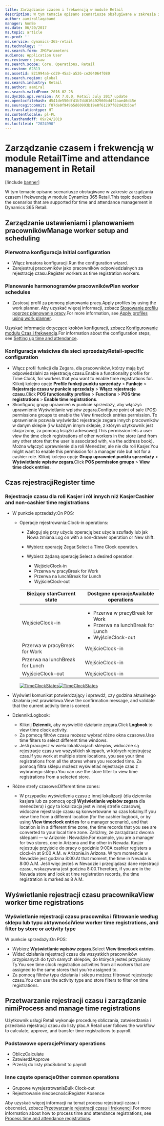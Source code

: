 ```yaml
---
title: Zarządzanie czasem i frekwencją w module Retail
description: W tym temacie opisano scenariusze obsługiwane w zakresie zarządzania czasem i frekwencją w module Dynamics 365 Retail.
author: aamirallaqaband
manager: AnnBe
ms.date: 06/20/2017
ms.topic: article
ms.prod: ''
ms.service: dynamics-365-retail
ms.technology: ''
ms.search.form: JMGParameters
audience: Application User
ms.reviewer: josaw
ms.search.scope: Core, Operations, Retail
ms.custom: 62813
ms.assetid: 821994a6-cd29-45a3-a526-ce204064f080
ms.search.region: global
ms.search.industry: Retail
ms.author: aamiral
ms.search.validFrom: 2016-02-28
ms.dyn365.ops.version: AX 7.0.0, Retail July 2017 update
ms.openlocfilehash: d541de550df41b7d4616492960bd4f2aae46d45e
ms.sourcegitcommit: f87de0f949b5d60993b19e0f61297f02d42b5bef
ms.translationtype: HT
ms.contentlocale: pl-PL
ms.lasthandoff: 09/24/2019
ms.locfileid: "2024990"
---
```

# <a name="time-and-attendance-management-in-retail"></a><span data-ttu-id="edc66-103">Zarządzanie czasem i frekwencją w module Retail</span><span class="sxs-lookup"><span data-stu-id="edc66-103">Time and attendance management in Retail</span></span>

[!include [banner](includes/banner.md)]

<span data-ttu-id="edc66-104">W tym temacie opisano scenariusze obsługiwane w zakresie zarządzania czasem i frekwencją w module Dynamics 365 Retail.</span><span class="sxs-lookup"><span data-stu-id="edc66-104">This topic describes the scenarios that are supported for time and attendance management in Dynamics 365 Retail.</span></span>

## <a name="manage-worker-setup-and-scheduling"></a><span data-ttu-id="edc66-105">Zarządzanie ustawieniami i planowaniem pracowników</span><span class="sxs-lookup"><span data-stu-id="edc66-105">Manage worker setup and scheduling</span></span>

### <a name="initial-configuration"></a><span data-ttu-id="edc66-106">Pierwotna konfiguracja </span><span class="sxs-lookup"><span data-stu-id="edc66-106">Initial configuration</span></span>

- <span data-ttu-id="edc66-107">Włącz kreatora konfiguracji.</span><span class="sxs-lookup"><span data-stu-id="edc66-107">Run the configuration wizard.</span></span>
- <span data-ttu-id="edc66-108">Zarejestruj pracowników jako pracowników odpowiedzialnych za rejestrację czasu.</span><span class="sxs-lookup"><span data-stu-id="edc66-108">Register workers as time registration workers.</span></span>

### <a name="plan-worker-schedules"></a><span data-ttu-id="edc66-109">Planowanie harmonogramów pracowników</span><span class="sxs-lookup"><span data-stu-id="edc66-109">Plan worker schedules</span></span>

- <span data-ttu-id="edc66-110">Zastosuj profil za pomocą planowania pracy.</span><span class="sxs-lookup"><span data-stu-id="edc66-110">Apply profiles by using the work planner.</span></span> <span data-ttu-id="edc66-111">Aby uzyskać więcej informacji, zobacz [Stosowanie profilu poprzez planowanie pracy](https://technet.microsoft.com/library/aa551234.aspx).</span><span class="sxs-lookup"><span data-stu-id="edc66-111">For more information, see [Apply profiles using work planner](https://technet.microsoft.com/library/aa551234.aspx).</span></span>

<span data-ttu-id="edc66-112">Uzyskać informacje dotyczące kroków konfiguracji, zobacz [Konfigurowanie modułu Czas i frekwencja](https://technet.microsoft.com/library/aa496971.aspx).</span><span class="sxs-lookup"><span data-stu-id="edc66-112">For information about the configuration steps, see [Setting up time and attendance](https://technet.microsoft.com/library/aa496971.aspx).</span></span>

### <a name="retail-specific-configuration"></a><span data-ttu-id="edc66-113">Konfiguracja właściwa dla sieci sprzedaży</span><span class="sxs-lookup"><span data-stu-id="edc66-113">Retail-specific configuration</span></span>

- <span data-ttu-id="edc66-114">Włącz profil funkcji dla Zegara, dla pracowników, którzy mają być odpowiedzialni za rejestrację czasu.</span><span class="sxs-lookup"><span data-stu-id="edc66-114">Enable a functionality profile for Time Clock, for workers that you want to enable time registrations for.</span></span> <span data-ttu-id="edc66-115">Kliknij kolejno opcje **Profile funkcji punktu sprzedaży** &gt; **Funkcje** &gt; **Rejestracje czasu w punkcie sprzedaży** &gt; **Włącz rejestracje czasu**.</span><span class="sxs-lookup"><span data-stu-id="edc66-115">Click **POS functionality profiles** &gt; **Functions** &gt; **POS time registrations** &gt; **Enable time registrations**.</span></span>
- <span data-ttu-id="edc66-116">Skonfiguruj grupy uprawnień w punkcie sprzedaży, aby włączyć uprawnienie Wyświetlanie wpisów zegara.</span><span class="sxs-lookup"><span data-stu-id="edc66-116">Configure point of sale (POS) permissions groups to enable the View timeclock entries permission.</span></span> <span data-ttu-id="edc66-117">To uprawnienie pozwala wyświetlać rejestracje zegara innych pracowników w danym sklepie (i w każdym innym sklepie, z którym użytkownik jest skojarzony, za pomocą książki adresowej).</span><span class="sxs-lookup"><span data-stu-id="edc66-117">This permission lets a user view the time clock registrations of other workers in the store (and from any other store that the user is associated with, via the address book).</span></span> <span data-ttu-id="edc66-118">Można włączyć uprawnienie dla roli Menedżer, ale nie dla roli Kasjer.</span><span class="sxs-lookup"><span data-stu-id="edc66-118">You might want to enable this permission for a manager role but not for a cashier role.</span></span> <span data-ttu-id="edc66-119">Kliknij kolejno opcje **Grupy uprawnień punktu sprzedaży** &gt; **Wyświetlanie wpisów zegara**.</span><span class="sxs-lookup"><span data-stu-id="edc66-119">Click **POS permission groups** &gt; **View time clock entries**.</span></span>

## <a name="register-time"></a><span data-ttu-id="edc66-120">Czas rejestracji</span><span class="sxs-lookup"><span data-stu-id="edc66-120">Register time</span></span>

### <a name="cashier-and-non-cashier-time-registrations"></a><span data-ttu-id="edc66-121">Rejestracje czasu dla roli Kasjer i ról innych niż Kasjer</span><span class="sxs-lookup"><span data-stu-id="edc66-121">Cashier and non-cashier time registrations</span></span>

- <span data-ttu-id="edc66-122">W punkcie sprzedaży:</span><span class="sxs-lookup"><span data-stu-id="edc66-122">On POS:</span></span>

    - <span data-ttu-id="edc66-123">Operacje rejestrowania:</span><span class="sxs-lookup"><span data-stu-id="edc66-123">Clock-in operations:</span></span>

        - <span data-ttu-id="edc66-124">Zaloguj się przy użyciu operację bez użycia szuflady lub jak Nowa zmiana.</span><span class="sxs-lookup"><span data-stu-id="edc66-124">Log on with a non-drawer operation or New shift.</span></span>
        - <span data-ttu-id="edc66-125">Wybierz operację Zegar.</span><span class="sxs-lookup"><span data-stu-id="edc66-125">Select a Time Clock operation.</span></span>
        - <span data-ttu-id="edc66-126">Wybierz żądaną operację:</span><span class="sxs-lookup"><span data-stu-id="edc66-126">Select a desired operation:</span></span>

            - <span data-ttu-id="edc66-127">Wejście</span><span class="sxs-lookup"><span data-stu-id="edc66-127">Clock-in</span></span>
            - <span data-ttu-id="edc66-128">Przerwa w pracy</span><span class="sxs-lookup"><span data-stu-id="edc66-128">Break for Work</span></span>
            - <span data-ttu-id="edc66-129">Przerwa na lunch</span><span class="sxs-lookup"><span data-stu-id="edc66-129">Break for Lunch</span></span>
            - <span data-ttu-id="edc66-130">Wyjście</span><span class="sxs-lookup"><span data-stu-id="edc66-130">Clock-out</span></span>

        <table>
        <thead>
        <tr>
        <th><span data-ttu-id="edc66-131">Bieżący stan</span><span class="sxs-lookup"><span data-stu-id="edc66-131">Current state</span></span></th>
        <th><span data-ttu-id="edc66-132">Dostępne operacje</span><span class="sxs-lookup"><span data-stu-id="edc66-132">Available operations</span></span></th>
        </tr>
        </thead>
        <tbody>
        <tr>
        <td><span data-ttu-id="edc66-133">Wejście</span><span class="sxs-lookup"><span data-stu-id="edc66-133">Clock-in</span></span></td>
        <td>
        <ul>
        <li><span data-ttu-id="edc66-134">Przerwa w pracy</span><span class="sxs-lookup"><span data-stu-id="edc66-134">Break for Work</span></span></li>
        <li><span data-ttu-id="edc66-135">Przerwa na lunch</span><span class="sxs-lookup"><span data-stu-id="edc66-135">Break for Lunch</span></span></li>
        <li><span data-ttu-id="edc66-136">Wyjście</span><span class="sxs-lookup"><span data-stu-id="edc66-136">Clock-out</span></span></li>
        </ul>
        </td>
        </tr>
        <tr>
        <td><span data-ttu-id="edc66-137">Przerwa w pracy</span><span class="sxs-lookup"><span data-stu-id="edc66-137">Break for Work</span></span></td>
        <td><span data-ttu-id="edc66-138">Wejście</span><span class="sxs-lookup"><span data-stu-id="edc66-138">Clock-in</span></span></td>
        </tr>
        <tr>
        <td><span data-ttu-id="edc66-139">Przerwa na lunch</span><span class="sxs-lookup"><span data-stu-id="edc66-139">Break for Lunch</span></span></td>
        <td><span data-ttu-id="edc66-140">Wejście</span><span class="sxs-lookup"><span data-stu-id="edc66-140">Clock-in</span></span></td>
        </tr>
        <tr>
        <td><span data-ttu-id="edc66-141">Wyjście</span><span class="sxs-lookup"><span data-stu-id="edc66-141">Clock-out</span></span></td>
        <td><span data-ttu-id="edc66-142">Wejście</span><span class="sxs-lookup"><span data-stu-id="edc66-142">Clock-in</span></span></td>
        </tr>
        </tbody>
        </table>

        <span data-ttu-id="edc66-143">[![TimeClockStates](./media/timeclockstates.png)](./media/timeclockstates.png)</span><span class="sxs-lookup"><span data-stu-id="edc66-143">[![TimeClockStates](./media/timeclockstates.png)](./media/timeclockstates.png)</span></span>

- <span data-ttu-id="edc66-144">Wyświetl komunikat potwierdzający i sprawdź, czy godzina aktualnego działania jest prawidłowa.</span><span class="sxs-lookup"><span data-stu-id="edc66-144">View the confirmation message, and validate that the current activity time is correct.</span></span>
- <span data-ttu-id="edc66-145">Dziennik:</span><span class="sxs-lookup"><span data-stu-id="edc66-145">Logbook:</span></span>

    - <span data-ttu-id="edc66-146">Kliknij **Dziennik**, aby wyświetlić działanie zegara.</span><span class="sxs-lookup"><span data-stu-id="edc66-146">Click **Logbook** to view time clock activity.</span></span>
    - <span data-ttu-id="edc66-147">Za pomocą filtrów czasu możesz wybrać różne okna czasowe.</span><span class="sxs-lookup"><span data-stu-id="edc66-147">Use time filters to select different time windows.</span></span>
    - <span data-ttu-id="edc66-148">Jeśli pracujesz w wielu lokalizacjach sklepów, widoczne są rejestracje czasu we wszystkich sklepach, w których rejestrujesz czas.</span><span class="sxs-lookup"><span data-stu-id="edc66-148">If you work at multiple store locations, you see your time registrations from all the stores where you recorded time.</span></span> <span data-ttu-id="edc66-149">Za pomocą filtra sklepu możesz wyświetlać rejestracje czas z wybranego sklepu.</span><span class="sxs-lookup"><span data-stu-id="edc66-149">You can use the store filter to view time registrations from a selected store.</span></span>

- <span data-ttu-id="edc66-150">Różne strefy czasowe:</span><span class="sxs-lookup"><span data-stu-id="edc66-150">Different time zones:</span></span>

    - <span data-ttu-id="edc66-151">W przypadku wyświetlenia czasu z innej lokalizacji (dla dziennika kasjera lub za pomocą opcji **Wyświetlanie wpisów zegara** dla menedżera) i gdy ta lokalizacja jest w innej strefie czasowej, widoczne rejestracje czasu są konwertowane na czas lokalny.</span><span class="sxs-lookup"><span data-stu-id="edc66-151">If you view time from a different location (for the cashier logbook, or by using **View timeclock entries** for a manager scenario), and that location is in a different time zone, the time records that you see are converted to your local time zone.</span></span> <span data-ttu-id="edc66-152">Załóżmy, że zarządzasz dwoma sklepami — w Arizonie i Nevadzie.</span><span class="sxs-lookup"><span data-stu-id="edc66-152">For example, you are a manager for two stores, one in Arizona and the other in Nevada.</span></span> <span data-ttu-id="edc66-153">Kasjer rejestruje przyjście do pracy o godzinie 9:00</span><span class="sxs-lookup"><span data-stu-id="edc66-153">A cashier registers a clock-in at 9:00 A.M.</span></span> <span data-ttu-id="edc66-154">w Arizonie.</span><span class="sxs-lookup"><span data-stu-id="edc66-154">in Arizona.</span></span> <span data-ttu-id="edc66-155">W tym momencie w Nevadzie jest godzina 8:00.</span><span class="sxs-lookup"><span data-stu-id="edc66-155">At that moment, the time in Nevada is 8:00 A.M.</span></span> <span data-ttu-id="edc66-156">Jeśli więc jesteś w Nevadzie i przeglądasz dane rejestracji czasu, wskazywana jest godzina 8:00.</span><span class="sxs-lookup"><span data-stu-id="edc66-156">Therefore, if you are in the Nevada store and look at time registration records, the time registration is marked as 8 A.M.</span></span>

## <a name="view-worker-time-registrations"></a><span data-ttu-id="edc66-157">Wyświetlanie rejestracji czasu pracownika</span><span class="sxs-lookup"><span data-stu-id="edc66-157">View worker time registrations</span></span>

### <a name="view-worker-time-registrations-and-filter-by-store-or-activity-type"></a><span data-ttu-id="edc66-158">Wyświetlanie rejestracji czasu pracownika i filtrowanie według sklepu lub typu aktywności</span><span class="sxs-lookup"><span data-stu-id="edc66-158">View worker time registrations, and filter by store or activity type</span></span>

<span data-ttu-id="edc66-159">W punkcie sprzedaży:</span><span class="sxs-lookup"><span data-stu-id="edc66-159">On POS:</span></span>

- <span data-ttu-id="edc66-160">Wybierz **Wyświetlanie wpisów zegara**.</span><span class="sxs-lookup"><span data-stu-id="edc66-160">Select **View timeclock entries**.</span></span>
- <span data-ttu-id="edc66-161">Widać działania rejestracji czasu dla wszystkich pracowników przypisanych do tych samych sklepów, do których jesteś przypisany Ty.</span><span class="sxs-lookup"><span data-stu-id="edc66-161">You see time clock registration activities from all workers that are assigned to the same stores that you're assigned to.</span></span>
- <span data-ttu-id="edc66-162">Za pomocą filtrów typu działania i sklepu możesz filtrować rejestracje czasu.</span><span class="sxs-lookup"><span data-stu-id="edc66-162">You can use the activity type and store filters to filter on time registrations.</span></span>

## <a name="process-and-manage-time-registrations"></a><span data-ttu-id="edc66-163">Przetwarzanie rejestracji czasu i zarządzanie nimi</span><span class="sxs-lookup"><span data-stu-id="edc66-163">Process and manage time registrations</span></span>

<span data-ttu-id="edc66-164">Użytkownik usługi Retail wykonuje procedurę obliczania, zatwierdzania i przesłania rejestracji czasu do listy płac.</span><span class="sxs-lookup"><span data-stu-id="edc66-164">A Retail user follows the workflow to calculate, approve, and transfer time registrations to payroll.</span></span>

### <a name="primary-operations"></a><span data-ttu-id="edc66-165">Podstawowe operacje</span><span class="sxs-lookup"><span data-stu-id="edc66-165">Primary operations</span></span>

- <span data-ttu-id="edc66-166">Oblicz</span><span class="sxs-lookup"><span data-stu-id="edc66-166">Calculate</span></span>
- <span data-ttu-id="edc66-167">Zatwierdź</span><span class="sxs-lookup"><span data-stu-id="edc66-167">Approve</span></span>
- <span data-ttu-id="edc66-168">Prześlij do listy płac</span><span class="sxs-lookup"><span data-stu-id="edc66-168">Submit to payroll</span></span>

### <a name="other-common-operations"></a><span data-ttu-id="edc66-169">Inne częste operacje</span><span class="sxs-lookup"><span data-stu-id="edc66-169">Other common operations</span></span>

- <span data-ttu-id="edc66-170">Grupowe wyrejestrowania</span><span class="sxs-lookup"><span data-stu-id="edc66-170">Bulk Clock-out</span></span>
- <span data-ttu-id="edc66-171">Rejestrowanie nieobecności</span><span class="sxs-lookup"><span data-stu-id="edc66-171">Register Absence</span></span>

<span data-ttu-id="edc66-172">Aby uzyskać więcej informacji na temat procesu rejestracji czasu i obecności, zobacz [Przetwarzanie rejestracji czasu i frekwencji](https://technet.microsoft.com/library/aa573180.aspx).</span><span class="sxs-lookup"><span data-stu-id="edc66-172">For more information about how to process time and attendance registrations, see [Process time and attendance registrations](https://technet.microsoft.com/library/aa573180.aspx).</span></span>
